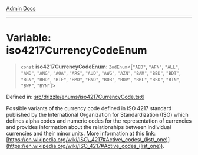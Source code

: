 [Admin Docs](/)

***

# Variable: iso4217CurrencyCodeEnum

> `const` **iso4217CurrencyCodeEnum**: `ZodEnum`\<\[`"AED"`, `"AFN"`, `"ALL"`, `"AMD"`, `"ANG"`, `"AOA"`, `"ARS"`, `"AUD"`, `"AWG"`, `"AZN"`, `"BAM"`, `"BBD"`, `"BDT"`, `"BGN"`, `"BHD"`, `"BIF"`, `"BMD"`, `"BND"`, `"BOB"`, `"BOV"`, `"BRL"`, `"BSD"`, `"BTN"`, `"BWP"`, `"BYN"`\]\>

Defined in: [src/drizzle/enums/iso4217CurrencyCode.ts:6](https://github.com/NishantSinghhhhh/talawa-api/blob/eec373445d0a4b36c011832ad5010e69e112315d/src/drizzle/enums/iso4217CurrencyCode.ts#L6)

Possible variants of the currency code defined in ISO 4217 standard published by the International Organization for Standardization (ISO) which defines alpha codes and numeric codes for the representation of currencies and provides information about the relationships between individual currencies and their minor units. More information at this link: [https://en.wikipedia.org/wiki/ISO\_4217#Active\_codes\_(list\_one)](https://en.wikipedia.org/wiki/ISO_4217#Active_codes_(list_one)).
